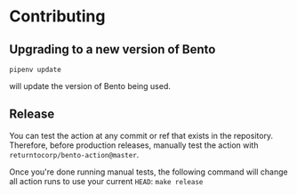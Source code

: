 # Contributing

## Upgrading to a new version of Bento

```pipenv update```

will update the version of Bento being used.

## Release

You can test the action at any commit or ref that exists in the repository.
Therefore, before production releases,
manually test the action with `returntocorp/bento-action@master`.

Once you're done running manual tests,
the following command will change all action runs to use your current `HEAD`:
```make release```
